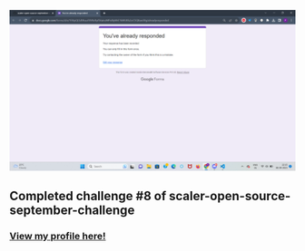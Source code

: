 ![Completed the google form](gform.png)
## Completed challenge #8 of scaler-open-source-september-challenge
### [View my profile here!](https://github.com/Pravin-P-Singh/)